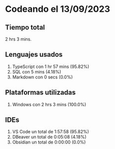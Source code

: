 # Codeando el 13/09/2023

## Tiempo total
2 hrs 3 mins.

## Lenguajes usados
1. TypeScript con 1 hr 57 mins (95.82%)
1. SQL con 5 mins (4.18%)
1. Markdown con 0 secs (0.0%)

## Plataformas utilizadas
1. Windows con 2 hrs 3 mins (100.0%)

## IDEs
1. VS Code un total de 1:57:58 (95.82%)
1. DBeaver un total de 0:05:08 (4.18%)
1. Obsidian un total de 0:00:00 (0.0%)
